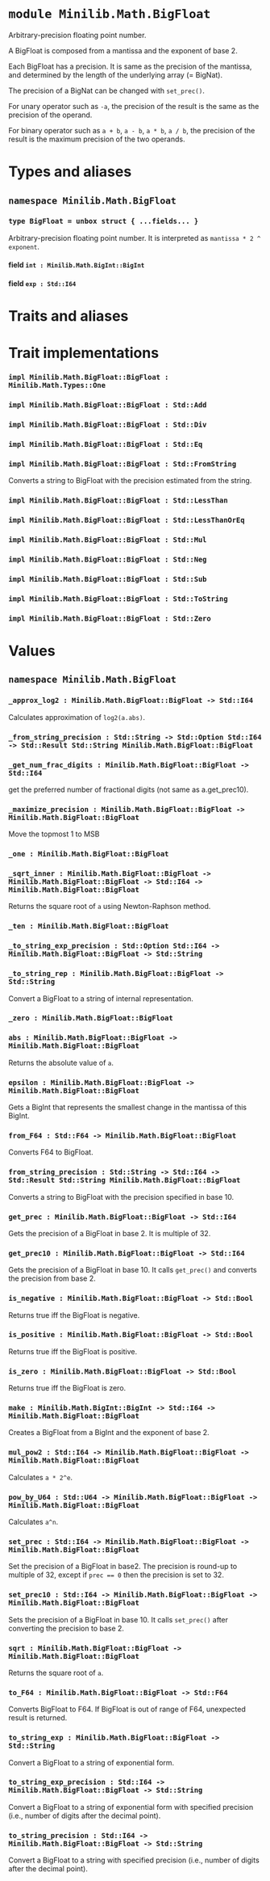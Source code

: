 # `module Minilib.Math.BigFloat`

Arbitrary-precision floating point number.

A BigFloat is composed from a mantissa and the exponent of base 2.

Each BigFloat has a precision. It is same as the precision of the mantissa,
and determined by the length of the underlying array (= BigNat).

The precision of a BigNat can be changed with `set_prec()`.

For unary operator such as `-a`, the precision of the result is the same as the precision of the operand.

For binary operator such as `a + b`, `a - b`, `a * b`, `a / b`, the precision of the result is the maximum precision of the two operands.

# Types and aliases

## `namespace Minilib.Math.BigFloat`

### `type BigFloat = unbox struct { ...fields... }`

Arbitrary-precision floating point number.
It is interpreted as `mantissa * 2 ^ exponent`.

#### field `int : Minilib.Math.BigInt::BigInt`

#### field `exp : Std::I64`

# Traits and aliases

# Trait implementations

### `impl Minilib.Math.BigFloat::BigFloat : Minilib.Math.Types::One`

### `impl Minilib.Math.BigFloat::BigFloat : Std::Add`

### `impl Minilib.Math.BigFloat::BigFloat : Std::Div`

### `impl Minilib.Math.BigFloat::BigFloat : Std::Eq`

### `impl Minilib.Math.BigFloat::BigFloat : Std::FromString`

Converts a string to BigFloat with the precision estimated from the string.

### `impl Minilib.Math.BigFloat::BigFloat : Std::LessThan`

### `impl Minilib.Math.BigFloat::BigFloat : Std::LessThanOrEq`

### `impl Minilib.Math.BigFloat::BigFloat : Std::Mul`

### `impl Minilib.Math.BigFloat::BigFloat : Std::Neg`

### `impl Minilib.Math.BigFloat::BigFloat : Std::Sub`

### `impl Minilib.Math.BigFloat::BigFloat : Std::ToString`

### `impl Minilib.Math.BigFloat::BigFloat : Std::Zero`

# Values

## `namespace Minilib.Math.BigFloat`

### `_approx_log2 : Minilib.Math.BigFloat::BigFloat -> Std::I64`

Calculates approximation of `log2(a.abs)`.

### `_from_string_precision : Std::String -> Std::Option Std::I64 -> Std::Result Std::String Minilib.Math.BigFloat::BigFloat`

### `_get_num_frac_digits : Minilib.Math.BigFloat::BigFloat -> Std::I64`

get the preferred number of fractional digits (not same as a.get_prec10).

### `_maximize_precision : Minilib.Math.BigFloat::BigFloat -> Minilib.Math.BigFloat::BigFloat`

Move the topmost 1 to MSB

### `_one : Minilib.Math.BigFloat::BigFloat`

### `_sqrt_inner : Minilib.Math.BigFloat::BigFloat -> Minilib.Math.BigFloat::BigFloat -> Std::I64 -> Minilib.Math.BigFloat::BigFloat`

Returns the square root of `a` using Newton-Raphson method.

### `_ten : Minilib.Math.BigFloat::BigFloat`

### `_to_string_exp_precision : Std::Option Std::I64 -> Minilib.Math.BigFloat::BigFloat -> Std::String`

### `_to_string_rep : Minilib.Math.BigFloat::BigFloat -> Std::String`

Convert a BigFloat to a string of internal representation.

### `_zero : Minilib.Math.BigFloat::BigFloat`

### `abs : Minilib.Math.BigFloat::BigFloat -> Minilib.Math.BigFloat::BigFloat`

Returns the absolute value of `a`.

### `epsilon : Minilib.Math.BigFloat::BigFloat -> Minilib.Math.BigFloat::BigFloat`

Gets a BigInt that represents the smallest change in the mantissa of this BigInt.

### `from_F64 : Std::F64 -> Minilib.Math.BigFloat::BigFloat`

Converts F64 to BigFloat.

### `from_string_precision : Std::String -> Std::I64 -> Std::Result Std::String Minilib.Math.BigFloat::BigFloat`

Converts a string to BigFloat with the precision specified in base 10.

### `get_prec : Minilib.Math.BigFloat::BigFloat -> Std::I64`

Gets the precision of a BigFloat in base 2. It is multiple of 32.

### `get_prec10 : Minilib.Math.BigFloat::BigFloat -> Std::I64`

Gets the precision of a BigFloat in base 10.
It calls `get_prec()` and converts the precision from base 2.

### `is_negative : Minilib.Math.BigFloat::BigFloat -> Std::Bool`

Returns true iff the BigFloat is negative.

### `is_positive : Minilib.Math.BigFloat::BigFloat -> Std::Bool`

Returns true iff the BigFloat is positive.

### `is_zero : Minilib.Math.BigFloat::BigFloat -> Std::Bool`

Returns true iff the BigFloat is zero.

### `make : Minilib.Math.BigInt::BigInt -> Std::I64 -> Minilib.Math.BigFloat::BigFloat`

Creates a BigFloat from a BigInt and the exponent of base 2.

### `mul_pow2 : Std::I64 -> Minilib.Math.BigFloat::BigFloat -> Minilib.Math.BigFloat::BigFloat`

Calculates `a * 2^e`.

### `pow_by_U64 : Std::U64 -> Minilib.Math.BigFloat::BigFloat -> Minilib.Math.BigFloat::BigFloat`

Calculates `a^n`.

### `set_prec : Std::I64 -> Minilib.Math.BigFloat::BigFloat -> Minilib.Math.BigFloat::BigFloat`

Set the precision of a BigFloat in base2.
The precision is round-up to multiple of 32, except if `prec == 0` then the precision is set to 32.

### `set_prec10 : Std::I64 -> Minilib.Math.BigFloat::BigFloat -> Minilib.Math.BigFloat::BigFloat`

Sets the precision of a BigFloat in base 10.
It calls `set_prec()` after converting the precision to base 2.

### `sqrt : Minilib.Math.BigFloat::BigFloat -> Minilib.Math.BigFloat::BigFloat`

Returns the square root of `a`.

### `to_F64 : Minilib.Math.BigFloat::BigFloat -> Std::F64`

Converts BigFloat to F64. If BigFloat is out of range of F64, unexpected result is returned.

### `to_string_exp : Minilib.Math.BigFloat::BigFloat -> Std::String`

Convert a BigFloat to a string of exponential form.

### `to_string_exp_precision : Std::I64 -> Minilib.Math.BigFloat::BigFloat -> Std::String`

Convert a BigFloat to a string of exponential form with specified precision (i.e., number of digits after the decimal point).

### `to_string_precision : Std::I64 -> Minilib.Math.BigFloat::BigFloat -> Std::String`

Convert a BigFloat to a string with specified precision (i.e., number of digits after the decimal point).